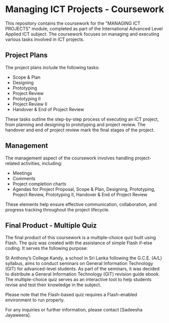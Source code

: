 # Managing ICT Projects - Coursework

This repository contains the coursework for the "MANAGING ICT PROJECTS" module, completed as part of the International Advanced Level Applied ICT subject. The coursework focuses on managing and executing various tasks involved in ICT projects.

## Project Plans
The project plans include the following tasks:
- Scope & Plan
- Designing
- Prototyping
- Project Review
- Prototyping II
- Project Review II
- Handover & End of Project Review

These tasks outline the step-by-step process of executing an ICT project, from planning and designing to prototyping and project review. The handover and end of project review mark the final stages of the project.

## Management
The management aspect of the coursework involves handling project-related activities, including:
- Meetings
- Comments
- Project completion charts
- Agendas for Project Proposal, Scope & Plan, Designing, Prototyping, Project Review, Prototyping II, Handover & End of Project Review

These elements help ensure effective communication, collaboration, and progress tracking throughout the project lifecycle.

## Final Product - Multiple Quiz
The final product of this coursework is a multiple-choice quiz built using Flash. The quiz was created with the assistance of simple Flash if-else coding. It serves the following purpose:

St Anthony’s College Kandy, a school in Sri Lanka following the G.C.E. (A/L) syllabus, aims to conduct seminars on General Information Technology (GIT) for advanced-level students. As part of the seminars, it was decided to distribute a General Information Technology (GIT) revision guide ebook. The multiple-choice quiz serves as an interactive tool to help students revise and test their knowledge in the subject.

Please note that the Flash-based quiz requires a Flash-enabled environment to run properly.

For any inquiries or further information, please contact [Sadeesha Jayaweera].
